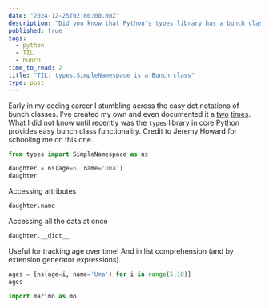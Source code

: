 ```yaml
---
date: "2024-12-25T02:00:00.00Z"
description: "Did you know that Python's types library has a bunch class implementation? How did I not see this before?!"
published: true
tags:
  - python
  - TIL
  - bunch
time_to_read: 2
title: "TIL: types.SimpleNamespace is a Bunch class"
type: post
---
```

<!---->
Early in my coding career I stumbling across the easy dot notations of bunch classes. I've created my own and even documented it a [two](/posts/2011-11-loving-bunch-class) [times](/posts/exploring-the-bunch-class). What I did not know until recently was the `types` library in core Python provides easy bunch class functionality. Credit to Jeremy Howard for schooling me on this one.

```python {.marimo}
from types import SimpleNamespace as ns
```

```python {.marimo}
daughter = ns(age=6, name='Uma')
daughter
```

Accessing attributes

```python {.marimo}
daughter.name
```

Accessing all the data at once

```python {.marimo}
daughter.__dict__
```

Useful for tracking age over time! And in list comprehension (and by extension generator expressions).

```python {.marimo}
ages = [ns(age=i, name='Uma') for i in range(5,10)]
ages
```

```python {.marimo}
import marimo as mo
```